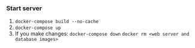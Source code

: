### Start server

1. `docker-compose build --no-cache`
1. `docker-compose up`
1. If you make changes: `docker-compose down` `docker rm <web server and database images>`
